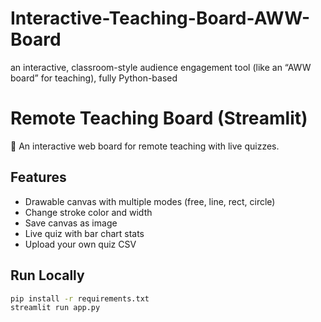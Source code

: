 # Interactive-Teaching-Board-AWW-Board
an interactive, classroom-style audience engagement tool (like an “AWW board” for teaching), fully Python-based
# Remote Teaching Board (Streamlit)

🎨 An interactive web board for remote teaching with live quizzes.

## Features
- Drawable canvas with multiple modes (free, line, rect, circle)
- Change stroke color and width
- Save canvas as image
- Live quiz with bar chart stats
- Upload your own quiz CSV

## Run Locally
```bash
pip install -r requirements.txt
streamlit run app.py
